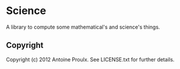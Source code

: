 # Science

A library to compute some mathematical's and science's things.

## Copyright

Copyright (c) 2012 Antoine Proulx. See LICENSE.txt for
further details.

